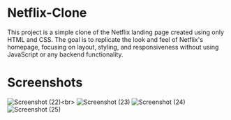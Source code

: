 # Netflix-Clone
This project is a simple clone of the Netflix landing page created using only HTML and CSS. The goal is to replicate the look and feel of Netflix's homepage, focusing on layout, styling, and responsiveness without using JavaScript or any backend functionality.
# Screenshots
![Screenshot (22)](https://github.com/rojalin29/Netflix-Clone/assets/117293426/2a726022-529e-4ef6-8641-dee97411830f)<br\>
![Screenshot (23)](https://github.com/rojalin29/Netflix-Clone/assets/117293426/a820035f-72da-4992-b62b-392ba0756e7e)
![Screenshot (24)](https://github.com/rojalin29/Netflix-Clone/assets/117293426/75eac5be-2049-46c7-b1a5-bc39170affce)
![Screenshot (25)](https://github.com/rojalin29/Netflix-Clone/assets/117293426/08b44617-631a-4dff-b15c-7a96125e53b8)

